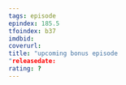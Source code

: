 ```yaml
---
tags: episode
epindex: 185.5
tfoindex: b37
imdbid: 
coverurl: 
title: "upcoming bonus episode
"releasedate: 
rating: ?
---
```


